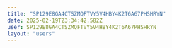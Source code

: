 ```yaml
---
title: "SP129E8GA4CTSZMQFTVY5V4HBY4K2T6A67PHSHRYN"
date: 2025-02-19T23:34:42.582Z
user: SP129E8GA4CTSZMQFTVY5V4HBY4K2T6A67PHSHRYN
layout: "users"
---
```

    
